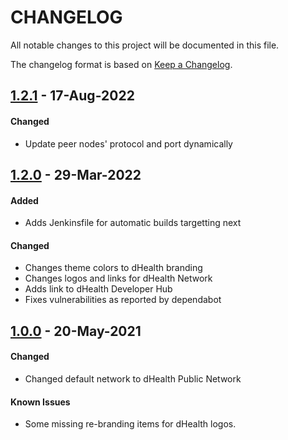 # CHANGELOG
All notable changes to this project will be documented in this file.

The changelog format is based on [Keep a Changelog](https://keepachangelog.com/en/1.0.0/).

## [1.2.1][1.2.1] - 17-Aug-2022

#### Changed

- Update peer nodes' protocol and port dynamically 

## [1.2.0][1.2.0] - 29-Mar-2022

#### Added

- Adds Jenkinsfile for automatic builds targetting next

#### Changed

- Changes theme colors to dHealth branding
- Changes logos and links for dHealth Network
- Adds link to dHealth Developer Hub
- Fixes vulnerabilities as reported by dependabot

## [1.0.0][1.0.0] - 20-May-2021

#### Changed

- Changed default network to dHealth Public Network

#### Known Issues

- Some missing re-branding items for dHealth logos.

[1.2.1]: https://github.com/dhealthproject/dhealth-explorer/releases/tag/v1.2.1
[1.2.0]: https://github.com/dhealthproject/dhealth-explorer/releases/tag/v1.2.0
[1.0.0]: https://github.com/dhealthproject/dhealth-explorer/releases/tag/v1.0.0
